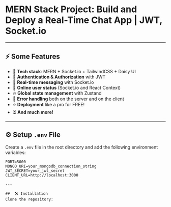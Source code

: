 # MERN Stack Project: Build and Deploy a Real-Time Chat App | JWT, Socket.io  

---

## ⚡ Some Features  
- 🌟 **Tech stack**: MERN + Socket.io + TailwindCSS + Daisy UI  
- 👾 **Authentication & Authorization** with JWT  
- 👾 **Real-time messaging** with Socket.io  
- 🚀 **Online user status** (Socket.io and React Context)  
- 🔥 **Global state management** with Zustand  
- 🐞 **Error handling** both on the server and on the client  
- ⭐ **Deployment** like a pro for FREE!  
- ⏳ **And much more!**  

---

## ⚙️ Setup `.env` File  
Create a `.env` file in the root directory and add the following environment variables:  

```env
PORT=5000  
MONGO_URI=your_mongodb_connection_string  
JWT_SECRET=your_jwt_secret  
CLIENT_URL=http://localhost:3000

---

##  🛠️ Installation
Clone the repository:
